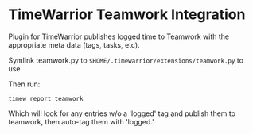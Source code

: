 # TimeWarrior Teamwork Integration

Plugin for TimeWarrior publishes logged time to Teamwork with the appropriate meta data (tags, tasks, etc).

Symlink teamwork.py to `$HOME/.timewarrior/extensions/teamwork.py` to use.

Then run:

`timew report teamwork`


Which will look for any entries w/o a 'logged' tag and publish them to teamwork, then auto-tag them with 'logged.'
